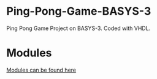 # Ping-Pong-Game-BASYS-3

Ping Pong Game Project on BASYS-3. Coded with VHDL. 

# Modules 
[Modules can be found here](https://github.com/UmayD/Ping-Pong-Game-BASYS-3/tree/master/project_1.srcs/sources_1/new)
